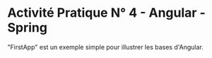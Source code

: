 # Activité Pratique N° 4 - Angular - Spring

"FirstApp" est un exemple simple pour illustrer les bases d'Angular. 
